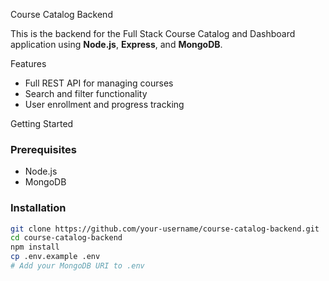  Course Catalog Backend

This is the backend for the Full Stack Course Catalog and Dashboard application using **Node.js**, **Express**, and **MongoDB**.

 Features

- Full REST API for managing courses
- Search and filter functionality
- User enrollment and progress tracking

 Getting Started

### Prerequisites

- Node.js
- MongoDB

### Installation

```bash
git clone https://github.com/your-username/course-catalog-backend.git
cd course-catalog-backend
npm install
cp .env.example .env
# Add your MongoDB URI to .env
